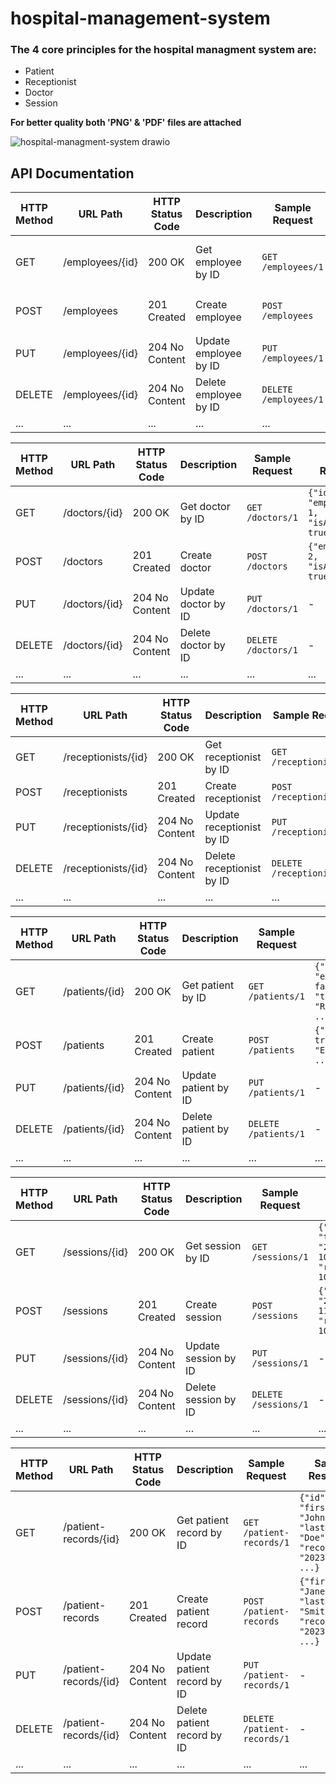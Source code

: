 # hospital-management-system
### The 4 core principles for the hospital managment system are:

- Patient
- Receptionist
- Doctor
- Session


**For better quality both 'PNG' & 'PDF' files are attached**


![hospital-managment-system drawio](https://github.com/JihadKhader/hospital-management-system/assets/105065451/fcda35d5-c121-4c04-b9db-bec627f71f17)

## API Documentation

| HTTP Method | URL Path | HTTP Status Code | Description | Sample Request | Sample Response |
|-------------|----------|-----------------|-------------|----------------|-----------------|
| GET         | /employees/{id} | 200 OK | Get employee by ID | `GET /employees/1` | `{"id": 1, "firstName": "John", "lastName": "Doe", ...}` |
| POST        | /employees      | 201 Created | Create employee | `POST /employees` | `{"firstName": "Jane", "lastName": "Smith", ...}` |
| PUT         | /employees/{id} | 204 No Content | Update employee by ID | `PUT /employees/1` | - |
| DELETE      | /employees/{id} | 204 No Content | Delete employee by ID | `DELETE /employees/1` | - |
| ...         | ...      | ... | ... | ... | ... |

| HTTP Method | URL Path | HTTP Status Code | Description | Sample Request | Sample Response |
|-------------|----------|-----------------|-------------|----------------|-----------------|
| GET         | /doctors/{id}   | 200 OK | Get doctor by ID | `GET /doctors/1` | `{"id": 1, "employeeId": 1, "isAvailable": true, ...}` |
| POST        | /doctors        | 201 Created | Create doctor | `POST /doctors` | `{"employeeId": 2, "isAvailable": true, ...}` |
| PUT         | /doctors/{id}   | 204 No Content | Update doctor by ID | `PUT /doctors/1` | - |
| DELETE      | /doctors/{id}   | 204 No Content | Delete doctor by ID | `DELETE /doctors/1` | - |
| ...         | ...      | ... | ... | ... | ... |

| HTTP Method | URL Path | HTTP Status Code | Description | Sample Request | Sample Response |
|-------------|----------|-----------------|-------------|----------------|-----------------|
| GET         | /receptionists/{id} | 200 OK | Get receptionist by ID | `GET /receptionists/1` | `{"id": 1, "employeeId": 3}` |
| POST        | /receptionists      | 201 Created | Create receptionist | `POST /receptionists` | `{"employeeId": 4}` |
| PUT         | /receptionists/{id} | 204 No Content | Update receptionist by ID | `PUT /receptionists/1` | - |
| DELETE      | /receptionists/{id} | 204 No Content | Delete receptionist by ID | `DELETE /receptionists/1` | - |
| ...         | ...      | ... | ... | ... | ... |

| HTTP Method | URL Path | HTTP Status Code | Description | Sample Request | Sample Response |
|-------------|----------|-----------------|-------------|----------------|-----------------|
| GET         | /patients/{id} | 200 OK | Get patient by ID | `GET /patients/1` | `{"id": 1, "emergencySituation": false, "treatmentNeed": "Routine check-up", ...}` |
| POST        | /patients      | 201 Created | Create patient | `POST /patients` | `{"emergencySituation": true, "treatmentNeed": "Emergency treatment", ...}` |
| PUT         | /patients/{id} | 204 No Content | Update patient by ID | `PUT /patients/1` | - |
| DELETE      | /patients/{id} | 204 No Content | Delete patient by ID | `DELETE /patients/1` | - |
| ...         | ...      | ... | ... | ... | ... |

| HTTP Method | URL Path | HTTP Status Code | Description | Sample Request | Sample Response |
|-------------|----------|-----------------|-------------|----------------|-----------------|
| GET         | /sessions/{id} | 200 OK | Get session by ID | `GET /sessions/1` | `{"id": 1, "time": "2023-05-23 10:00:00", "roomNumber": 101, ...}` |
| POST        | /sessions      | 201 Created | Create session | `POST /sessions` | `{"time": "2023-05-23 11:00:00", "roomNumber": 102, ...}` |
| PUT         | /sessions/{id} | 204 No Content | Update session by ID | `PUT /sessions/1` | - |
| DELETE      | /sessions/{id} | 204 No Content | Delete session by ID | `DELETE /sessions/1` | - |
| ...         | ...      | ... | ... | ... | ... |

| HTTP Method | URL Path | HTTP Status Code | Description | Sample Request | Sample Response |
|-------------|----------|-----------------|-------------|----------------|-----------------|
| GET         | /patient-records/{id} | 200 OK | Get patient record by ID | `GET /patient-records/1` | `{"id": 1, "firstName": "John", "lastName": "Doe", "recordDate": "2023-05-23", ...}` |
| POST        | /patient-records      | 201 Created | Create patient record | `POST /patient-records` | `{"firstName": "Jane", "lastName": "Smith", "recordDate": "2023-05-24", ...}` |
| PUT         | /patient-records/{id} | 204 No Content | Update patient record by ID | `PUT /patient-records/1` | - |
| DELETE      | /patient-records/{id} | 204 No Content | Delete patient record by ID | `DELETE /patient-records/1` | - |
| ...         | ...      | ... | ... | ... | ... |
